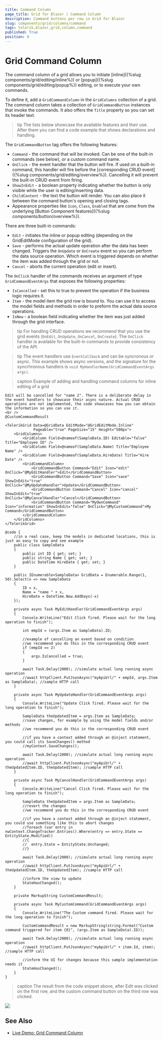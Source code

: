 ```yaml
---
title: Command Column
page_title: Grid for Blazor | Command Column
description: Command buttons per row in Grid for Blazor
slug: components/grid/columns/command
tags: telerik,blazor,grid,column,command
published: True
position: 0
---
```


# Grid Command Column

The command column of a grid allows you to initiate [inline]({%slug components/grid/editing/inline%}) or [popup]({%slug components/grid/editing/popup%}) editing, or to execute your own commands.

To define it, add a `GridCommandColumn` in the `GridColumns` collection of a grid. The command column takes a collection of `GridCommandButton` instances that invoke the commands. It also offers the `Title` property so you can set its header text.

>tip The lists below showcase the available features and their use. After them you can find a code example that shows declarations and handling.

The `GridCommandButton` tag offers the following features:

* `Command` - the command that will be invoked. Can be one of the built-in commands (see below), or a custom command name.
* `OnClick` - the event handler that the button will fire. If used on a built-in command, this handler will fire before the [corresponding CRUD event]({%slug components/grid/editing/overview%}). Cancelling it will prevent the built-in CRUD event from firing.
* `ShowInEdit` - a boolean property indicating whether the button is only visible while the user is editing/inserting data.
* `ChildContent` - the text the button will render. You can also place it between the command button's opening and closing tags.
* Appearance properties like `Icon`, `Class`, `Enabled` that are come from the underlying [Button Component features]({%slug components/button/overview%}).

There are three built-in commands:

* `Edit` - initiates the inline or popup editing (depending on the GridEditMode configuration of the grid).
* `Save` - performs the actual update operation after the data has been changed. Triggers the `OnUpdate` or `OnCreate` event so you can perform the data source operation. Which event is triggered depends on whether the item was added through the grid or not.
* `Cancel` - aborts the current operation (edit or insert).

The `OnClick` handler of the commands receives an argument of type `GridCommandEventArgs` that exposes the following properties:

* `IsCancelled` - set this to true to prevent the operation if the business logic requires it.
* `Item` - the model item the grid row is bound to. You can use it to access the model fields and methods in order to preform the actual data source operations.
* `IsNew` - a boolean field indicating whether the item was just added through the grid interface.

>tip For handling CRUD operations we recommend that you use the grid events (`OnEdit`, `OnUpdate`, `OnCancel`, `OnCreate`). The `OnClick` handler is available for the built-in commands to provide consistency of the API.

>tip The event handlers use `EventCallback` and can be syncronous or async. This example shows async versions, and the signature for the syncrhronous handlers is `void MyHandlerName(GridCommandEventArgs args)`.

>caption Example of adding and handling command columns for inline editing of a grid

````CSHTML
Edit will be cancelled for "name 2". There is a deliberate delay in the event handlers to showcase their async nature. Actual CRUD operations are not implemented, the code showcases how you can obtain the information so you can use it.
<br />
@CustomCommandResult

<TelerikGrid Data=@GridData EditMode="@GridEditMode.Inline"
			 Pageable="true" PageSize="15" Height="500px">
	<GridColumns>
		<GridColumn Field=@nameof(SampleData.ID) Editable="false" Title="Employee ID" />
		<GridColumn Field=@nameof(SampleData.Name) Title="Employee Name" />
		<GridColumn Field=@nameof(SampleData.HireDate) Title="Hire Date" />
		<GridCommandColumn>
			<GridCommandButton Command="Edit" Icon="edit" OnClick="@MyEditHandler">Edit</GridCommandButton>
			<GridCommandButton Command="Save" Icon="save" ShowInEdit="true" OnClick="@MyUpdateHandler">Update</GridCommandButton>
			<GridCommandButton Command="Cancel" Icon="cancel" ShowInEdit="true" OnClick="@MyCancelHandler">Cancel</GridCommandButton>
			<GridCommandButton Command="MyOwnCommand" Icon="information" ShowInEdit="false" OnClick="@MyCustomCommand">My Command</GridCommandButton>
		</GridCommandColumn>
	</GridColumns>
</TelerikGrid>

@code {
	//in a real case, keep the models in dedicated locations, this is just an easy to copy and see example
	public class SampleData
	{
		public int ID { get; set; }
		public string Name { get; set; }
		public DateTime HireDate { get; set; }
	}

	public IEnumerable<SampleData> GridData = Enumerable.Range(1, 50).Select(x => new SampleData
	{
		ID = x,
		Name = "name " + x,
		HireDate = DateTime.Now.AddDays(-x)
	});

	private async Task MyEditHandler(GridCommandEventArgs args)
	{
		Console.WriteLine("Edit Click fired. Please wait for the long operation to finish");

		int empId = (args.Item as SampleData).ID;

		//example of cancelling an event based on condition
		//we recommend you do this in the corresponding CRUD event
		if (empId == 2)
		{
			args.IsCancelled = true;
		}

		await Task.Delay(2000); //simulate actual long running async operation
		//await httpClient.PutJsonAsync("myApiUrl/" + empId, args.Item as SampleData); //sample HTTP call
	}

	private async Task MyUpdateHandler(GridCommandEventArgs args)
	{
		Console.WriteLine("Update Click fired. Please wait for the long operation to finish");

		SampleData theUpdatedItem = args.Item as SampleData;
		//save changes, for example by using the model fields and/or methods
		//we recommend you do this in the corresponding CRUD event

		//if you have a context added through an @inject statement, you could call its SaveChanges() method
		//myContext.SaveChanges();

		await Task.Delay(2000); //simulate actual long running async operation
		//await httpClient.PutJsonAsync("myApiUrl/" + theUpdatedItem.ID, theUpdatedItem); //sample HTTP call
	}

	private async Task MyCancelHandler(GridCommandEventArgs args)
	{
		Console.WriteLine("Cancel Click fired. Please wait for the long operation to finish");

		SampleData theUpdatedItem = args.Item as SampleData;
		//revert the changes
		//we recommend you do this in the corresponding CRUD event

		//if you have a context added through an @inject statement, you could use something like this to abort changes
		//foreach (var entry in nwContext.ChangeTracker.Entries().Where(entry => entry.State == EntityState.Modified))
		//{
		//  entry.State = EntityState.Unchanged;
		//}

		await Task.Delay(2000); //simulate actual long running async operation
		//await httpClient.PutJsonAsync("myApiUrl/" + theUpdatedItem.ID, theUpdatedItem); //sample HTTP call

		//inform the view to update
		StateHasChanged();
	}

	private MarkupString CustomCommandResult;

	private async Task MyCustomCommand(GridCommandEventArgs args)
	{
		Console.WriteLine("The Custom command fired. Please wait for the long operation to finish");

		CustomCommandResult = new MarkupString(string.Format("Custom command triggered for item {0}", (args.Item as SampleData).ID));

		await Task.Delay(2000); //simulate actual long running async operation
		//await httpClient.PutJsonAsync("myApiUrl/" + item.Id, item); //sample HTTP call

		//inform the UI for changes because this sample implementation needs it
		StateHasChanged();
	}
}
````

>caption The result from the code snippet above, after Edit was clicked on the first row, and the custom command button on the third row was clicked.

![](images/command-column-result.png)

## See Also

  * [Live Demo: Grid Command Column](https://demos.telerik.com/blazor-ui/grid/inlineediting)
